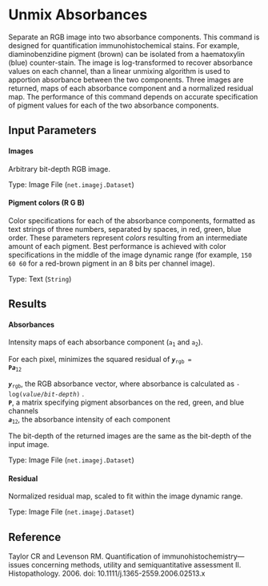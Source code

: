 Unmix Absorbances
=================

Separate an RGB image into two absorbance components.
This command is designed for quantification immunohistochemical
stains. For example, diaminobenzidine pigment (brown) can
be isolated from a haematoxylin (blue) counter-stain.
The image is log-transformed to recover absorbance values
on each channel, than a linear unmixing algorithm is used
to apportion absorbance between the two components.
Three images are returned, maps of each absorbance component
and a normalized residual map. The performance of this
command depends on accurate specification of pigment
values for each of the two absorbance components.

Input Parameters
----------------

#### Images

Arbitrary bit-depth RGB image.

Type: Image File (`net.imagej.Dataset`)

#### Pigment colors (R G B)

Color specifications for each of the absorbance components,
formatted as text strings of three numbers, separated by spaces,
in red, green, blue order. These parameters represent
*colors* resulting from an intermediate amount of each pigment.
Best performance is achieved with color specifications
in the middle of the image dynamic range (for example,
`150 60 60` for a red-brown pigment in an 8 bits per channel image).

Type: Text (`String`)

Results
-------

#### Absorbances

Intensity maps of each absorbance component
(<code>a<sub>1</sub></code> and <code>a<sub>2</sub></code>).

For each pixel, minimizes the squared residual of
<code><i><b>y</b></i><sub>rgb</sub> = <b>P</b><i><b>a</b></i><sub>12</sub></code>

<code><i><b>y</b></i><sub>rgb</sub></code>, the RGB absorbance vector,
where absorbance is calculated as <code>-log(<i>value</i>/<i>bit-depth</i>)</code> .    
<code><b>P</b></code>, a matrix specifying pigment absorbances on the red, green, and blue channels     
<code><i><b>a</b></i><sub>12</sub></code>, the absorbance intensity of each component

The bit-depth of the returned images are the same as the bit-depth of the input image.

Type: Image File (`net.imagej.Dataset`)

#### Residual

Normalized residual map, scaled to fit within the image dynamic range.

Type: Image File (`net.imagej.Dataset`)

Reference
----------

Taylor CR and Levenson RM.
Quantification of immunohistochemistry&mdash;issues concerning methods,
utility and semiquantitative assessment II. Histopathology.
2006. doi: 10.1111/j.1365-2559.2006.02513.x
